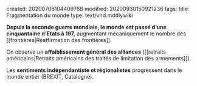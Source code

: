 created: 20200708104409768
modified: 20200930150921236
tags: 
title: Fragmentation du monde
type: text/vnd.mddlywiki

**Depuis la seconde guerre mondiale, le monde est passé d’une cinquantaine d’Etats à 197,** augmentant mécaniquement le nombre des [[frontières|Réaffirmation des frontières]]. 

On observe un **affaiblissement général des alliances** ([[retraits américains|Retraits américains des traités de limitation des armements]]).

Les **sentiments indépendantiste et régionalistes** progressent dans le monde entier (BREXIT, Catalogne).